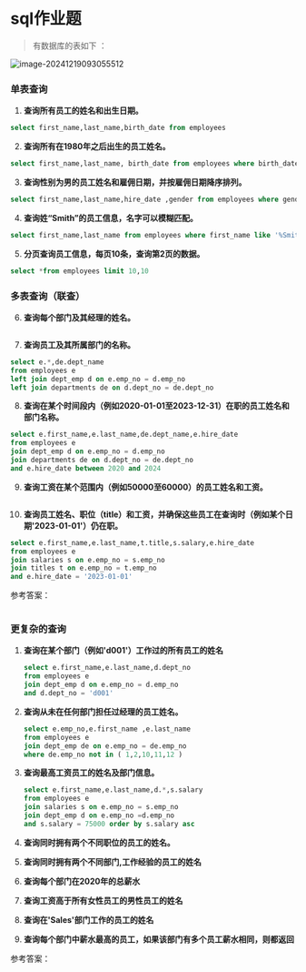 # sql作业题

> 有数据库的表如下 ：

![image-20241219093055512](https://woniumd.oss-cn-hangzhou.aliyuncs.com/java/yujian/20241219093055.png)

### 单表查询

1. **查询所有员工的姓名和出生日期。**

```sql
select first_name,last_name,birth_date from employees 
```

2. **查询所有在1980年之后出生的员工姓名。**

```sql
select first_name,last_name, birth_date from employees where birth_date >1980
```

3. **查询性别为男的员工姓名和雇佣日期，并按雇佣日期降序排列。**

```sql
select first_name,last_name,hire_date ,gender from employees where gender = 'M' order by hire_date desc
```

4. **查询姓“Smith”的员工信息，名字可以模糊匹配。**

```sql
select first_name,last_name from employees where first_name like '%Smith%' or last_name like '%Smith%'
```

5. **分页查询员工信息，每页10条，查询第2页的数据。**

```sql
select *from employees limit 10,10
```

### 多表查询（联查）

6. **查询每个部门及其经理的姓名。**

```sql

```

7. **查询员工及其所属部门的名称。**

```sql
select e.*,de.dept_name 
from employees e
left join dept_emp d on e.emp_no = d.emp_no
left join departments de on d.dept_no = de.dept_no 
```

8. **查询在某个时间段内（例如2020-01-01至2023-12-31）在职的员工姓名和部门名称。**

```sql
select e.first_name,e.last_name,de.dept_name,e.hire_date
from employees e
join dept_emp d on e.emp_no = d.emp_no
join departments de on d.dept_no = de.dept_no 
and e.hire_date between 2020 and 2024
```

9. **查询工资在某个范围内（例如50000至60000）的员工姓名和工资。**

```sql

```

10. **查询员工姓名、职位（title）和工资，并确保这些员工在查询时（例如某个日期'2023-01-01'）仍在职。**

```sql
select e.first_name,e.last_name,t.title,s.salary,e.hire_date
from employees e
join salaries s on e.emp_no = s.emp_no
join titles t on e.emp_no = t.emp_no
and e.hire_date = '2023-01-01' 
```



参考答案：

``` sql

```



### 更复杂的查询

1. **查询在某个部门（例如'd001'）工作过的所有员工的姓名**

   ``` sql
   select e.first_name,e.last_name,d.dept_no
   from employees e
   join dept_emp d on e.emp_no = d.emp_no
   and d.dept_no = 'd001'
   ```

2. **查询从未在任何部门担任过经理的员工姓名。**

   ``` sql
   select e.emp_no,e.first_name ,e.last_name
   from employees e
   join dept_emp de on e.emp_no = de.emp_no
   where de.emp_no not in ( 1,2,10,11,12 )
   ```

3. **查询最高工资员工的姓名及部门信息。**

   ``` sql
   select e.first_name,e.last_name,d.*,s.salary
   from employees e
   join salaries s on e.emp_no = s.emp_no
   join dept_emp d on e.emp_no =d.emp_no
   and s.salary = 75000 order by s.salary asc
   ```

4. **查询同时拥有两个不同职位的员工的姓名。**

5. **查询同时拥有两个不同部门,工作经验的员工的姓名**

6. **查询每个部门在2020年的总薪水**

7. **查询工资高于所有女性员工的男性员工的姓名**

8. **查询在'Sales'部门工作的员工的姓名**

9. **查询每个部门中薪水最高的员工，如果该部门有多个员工薪水相同，则都返回**

参考答案：

``` sql

```

















